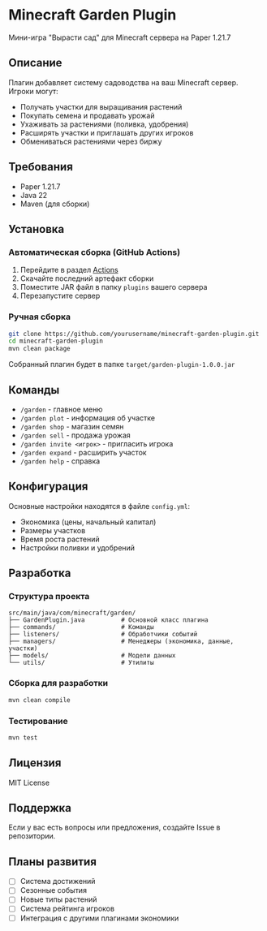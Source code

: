 # Minecraft Garden Plugin

Мини-игра "Вырасти сад" для Minecraft сервера на Paper 1.21.7

## Описание

Плагин добавляет систему садоводства на ваш Minecraft сервер. Игроки могут:
- Получать участки для выращивания растений
- Покупать семена и продавать урожай
- Ухаживать за растениями (поливка, удобрения)
- Расширять участки и приглашать других игроков
- Обмениваться растениями через биржу

## Требования

- Paper 1.21.7
- Java 22
- Maven (для сборки)

## Установка

### Автоматическая сборка (GitHub Actions)

1. Перейдите в раздел [Actions](https://github.com/yourusername/minecraft-garden-plugin/actions)
2. Скачайте последний артефакт сборки
3. Поместите JAR файл в папку `plugins` вашего сервера
4. Перезапустите сервер

### Ручная сборка

```bash
git clone https://github.com/yourusername/minecraft-garden-plugin.git
cd minecraft-garden-plugin
mvn clean package
```

Собранный плагин будет в папке `target/garden-plugin-1.0.0.jar`

## Команды

- `/garden` - главное меню
- `/garden plot` - информация об участке
- `/garden shop` - магазин семян
- `/garden sell` - продажа урожая
- `/garden invite <игрок>` - пригласить игрока
- `/garden expand` - расширить участок
- `/garden help` - справка

## Конфигурация

Основные настройки находятся в файле `config.yml`:

- Экономика (цены, начальный капитал)
- Размеры участков
- Время роста растений
- Настройки поливки и удобрений

## Разработка

### Структура проекта

```
src/main/java/com/minecraft/garden/
├── GardenPlugin.java          # Основной класс плагина
├── commands/                  # Команды
├── listeners/                 # Обработчики событий
├── managers/                  # Менеджеры (экономика, данные, участки)
├── models/                    # Модели данных
└── utils/                     # Утилиты
```

### Сборка для разработки

```bash
mvn clean compile
```

### Тестирование

```bash
mvn test
```

## Лицензия

MIT License

## Поддержка

Если у вас есть вопросы или предложения, создайте Issue в репозитории.

## Планы развития

- [ ] Система достижений
- [ ] Сезонные события
- [ ] Новые типы растений
- [ ] Система рейтинга игроков
- [ ] Интеграция с другими плагинами экономики 